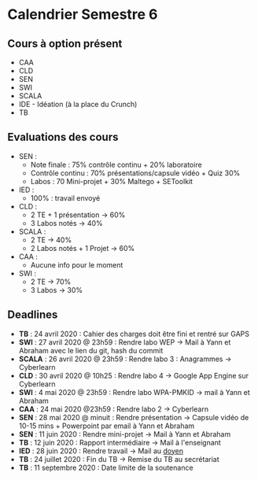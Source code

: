 # Calendrier Semestre 6

## Cours à option présent

- CAA
- CLD
- SEN
- SWI
- SCALA
- IDE - Idéation (à la place du Crunch)
- TB

## Evaluations des cours 

- SEN : 
	- Note finale : 75% contrôle continu + 20% laboratoire
	- Contrôle continu : 70%  présentations/capsule vidéo + Quiz 30%
	- Labos : 70 Mini-projet + 30% Maltego + SEToolkit
- IED : 
	- 100% : travail envoyé
- CLD : 
	- 2 TE + 1 présentation -> 60% 
	- 3 Labos notés -> 40%
- SCALA :
	- 2 TE -> 40%
	- 2 Labos notés + 1 Projet -> 60%
- CAA :
	- Aucune info pour le moment
- SWI :
	- 2 TE -> 70%
	- 3 Labos -> 30%

## Deadlines

- **TB**    : 24 avril 2020 : Cahier des charges doit être fini et rentré sur GAPS
- **SWI**   : 27 avril 2020 @ 23h59 : Rendre labo WEP -> Mail à Yann et Abraham avec le lien du git, hash du commit
- **SCALA** : 26 avril 2020 @ 23h59 : Rendre labo 3 : Anagrammes -> Cyberlearn
- **CLD**   : 30 avril 2020 @ 10h25 : Rendre labo 4 -> Google App Engine sur Cyberlearn
- **SWI**   : 4 mai 2020 @ 23h59 : Rendre labo WPA-PMKID -> mail à Yann et Abraham
- **CAA**   : 24 mai 2020 @23h59    : Rendre labo 2 -> Cyberlearn
- **SEN**   : 28 mai 2020 @ minuit : Rendre présentation -> Capsule vidéo de 10-15 mins + Powerpoint par email à Yann et Abraham
- **SEN**   : 11 juin 2020 : Rendre mini-projet -> Mail à Yann et Abraham
- **TB**    : 12 juin 2020 : Rapport intermédiaire -> Mail à l'enseignant 
- **IED**   : 28 juin 2020 : Rendre travail -> Mail au [doyen](vincent.peiris@heig-vd.ch)
- **TB**    : 24 juillet 2020 : Fin du TB -> Remise du TB au secrétariat
- **TB**    : 11 septembre 2020 : Date limite de la soutenance

